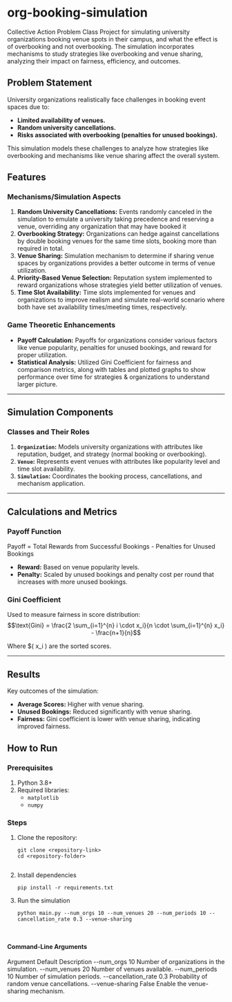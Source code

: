 # org-booking-simulation
Collective Action Problem Class Project for simulating university organizations booking venue spots in their campus, and what the effect is of overbooking and not overbooking. 
The simulation incorporates mechanisms to study strategies like overbooking and venue sharing, analyzing their impact on fairness, efficiency, and outcomes.

## Problem Statement

University organizations realistically face challenges in booking event spaces due to:
- **Limited availability of venues.**
- **Random university cancellations.**
- **Risks associated with overbooking (penalties for unused bookings).**

This simulation models these challenges to analyze how strategies like overbooking and mechanisms like venue sharing affect the overall system.

## Features

### Mechanisms/Simulation Aspects
1. **Random University Cancellations:** Events randomly canceled in the simulation to emulate a university taking precedence and reserving a venue, overriding any organization that may have booked it
2. **Overbooking Strategy:** Organizations can hedge against cancellations by double booking venues for the same time slots, booking more than required in total. 
3. **Venue Sharing:** Simulation mechanism to determine if sharing venue spaces by organizations provides a better outcome in terms of venue utilization. 
4. **Priority-Based Venue Selection:** Reputation system implemented to reward organizations whose strategies yield better utilization of venues. 
5. **Time Slot Availability:** Time slots implemented for venues and organizations to improve realism and simulate real-world scenario where both have set availability times/meeting times, respectively. 

### Game Theoretic Enhancements
- **Payoff Calculation:** Payoffs for organizations consider various factors like venue popularity, penalties for unused bookings, and reward for proper utilization. 
- **Statistical Analysis:** Utilized Gini Coefficient for fairness and comparison metrics, along with tables and plotted graphs to show performance over time for strategies & organizations to understand larger picture. 

---

## Simulation Components

### Classes and Their Roles
1. **`Organization`:** Models university organizations with attributes like reputation, budget, and strategy (normal booking or overbooking).
2. **`Venue`:** Represents event venues with attributes like popularity level and time slot availability.
3. **`Simulation`:** Coordinates the booking process, cancellations, and mechanism application.

---

## Calculations and Metrics

### Payoff Function
Payoff = Total Rewards from Successful Bookings - Penalties for Unused Bookings
- **Reward:** Based on venue popularity levels.
- **Penalty:** Scaled by unused bookings and penalty cost per round that increases with more unused bookings.

### Gini Coefficient
Used to measure fairness in score distribution:
$$\text{Gini} = \frac{2 \sum_{i=1}^{n} i \cdot x_i}{n \cdot \sum_{i=1}^{n} x_i} - \frac{n+1}{n}$$


Where $\( x_i \) are the sorted scores.

---

## Results
Key outcomes of the simulation:
- **Average Scores:** Higher with venue sharing.
- **Unused Bookings:** Reduced significantly with venue sharing.
- **Fairness:** Gini coefficient is lower with venue sharing, indicating improved fairness.




## How to Run

### Prerequisites
1. Python 3.8+
2. Required libraries:
   - `matplotlib`
   - `numpy`

### Steps
1. Clone the repository:
   ```
   git clone <repository-link>
   cd <repository-folder>
   

2. Install dependencies
    ```
    pip install -r requirements.txt

3. Run the simulation
    ```
    python main.py --num_orgs 10 --num_venues 20 --num_periods 10 --cancellation_rate 0.3 --venue-sharing


   
#### Command-Line Arguments
Argument	Default	Description
--num_orgs	10	Number of organizations in the simulation.
--num_venues	20	Number of venues available.
--num_periods	10	Number of simulation periods.
--cancellation_rate	0.3	Probability of random venue cancellations.
--venue-sharing	False	Enable the venue-sharing mechanism.
